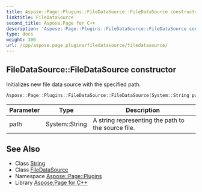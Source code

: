 ```yaml
---
title: Aspose::Page::Plugins::FileDataSource::FileDataSource constructor
linktitle: FileDataSource
second_title: Aspose.Page for C++
description: 'Aspose::Page::Plugins::FileDataSource::FileDataSource constructor. Initializes new file data source with the specified path in C++.'
type: docs
weight: 300
url: /cpp/aspose.page.plugins/filedatasource/filedatasource/
---
```

## FileDataSource::FileDataSource constructor


Initializes new file data source with the specified path.

```cpp
Aspose::Page::Plugins::FileDataSource::FileDataSource(System::String path)
```


| Parameter | Type | Description |
| --- | --- | --- |
| path | System::String | A string representing the path to the source file. |

## See Also

* Class [String](../../../system/string/)
* Class [FileDataSource](../)
* Namespace [Aspose::Page::Plugins](../../)
* Library [Aspose.Page for C++](../../../)
